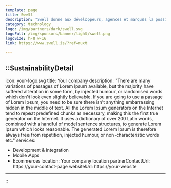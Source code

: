 ```yaml
---
template: page
title: Swell
description: "Swell donne aux développeurs, agences et marques la possibilité de vendre ce qu'ils veulent et comme ils le souhaitent, avec tous les avantages d'une plate-forme SaaS gérée."
category: technology
logo: /img/partners/dark/swell.svg
logoFull: /img/sponsors/banner/light/swell.png
logoSize: h-8 w-16
link: https://www.swell.is/?ref=nuxt

---
```

<!-- Leave the icon prop as is, the Nuxt team will replace it -->
::SustainabilityDetail
---
icon: your-logo.svg
title: Your company
description: "There are many variations of passages of Lorem Ipsum available, but the majority have suffered alteration in some form, by injected humour, or randomised words which don't look even slightly believable. If you are going to use a passage of Lorem Ipsum, you need to be sure there isn't anything embarrassing hidden in the middle of text. All the Lorem Ipsum generators on the Internet tend to repeat predefined chunks as necessary, making this the first true generator on the Internet. It uses a dictionary of over 200 Latin words, combined with a handful of model sentence structures, to generate Lorem Ipsum which looks reasonable. The generated Lorem Ipsum is therefore always free from repetition, injected humour, or non-characteristic words etc."
services:
  - Development & integration
  - Mobile Apps
  - Ecommerces
location: Your company location
partnerContactUrl: https://your-contact-page
websiteUrl: https://your-website
---
::
